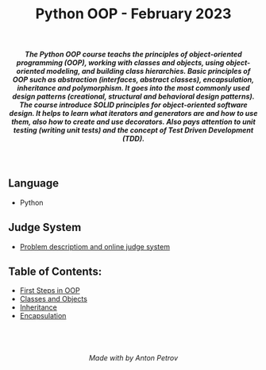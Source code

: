 <h1 align="center">
Python OOP - February 2023
</h1>

<br/>

<h5 align="center">
The Python OOP course teachs the principles of object-oriented programming (OOP), working with classes and objects, using object-oriented modeling, and building class hierarchies. Basic principles of OOP such as abstraction (interfaces, abstract classes), encapsulation, inheritance and polymorphism. It goes into the most commonly used design patterns (creational, structural and behavioral design patterns). The course introduce SOLID principles for object-oriented software design. It helps to learn what iterators and generators are and how to use them, also how to create and use decorators. Also pays attention to unit testing (writing unit tests) and the concept of Test Driven Development (TDD).
</h5>

<br/>

## Language

- Python

## Judge System

- [Problem descriptiom and online judge system](https://judge.softuni.org/Contests#!/List/ByCategory/198/Python-OOP)

## Table of Contents:

- [First Steps in OOP](https://github.com/tonytech83/Python-OOP/tree/main/01_First_Steps_in_OOP_Lab)
- [Classes and Objects](https://github.com/tonytech83/Python-OOP/tree/main/03_Classes_and_Objects_Lab)
- [Inheritance](https://github.com/tonytech83/Python-OOP/tree/main/05_Inheritance_Lab)
- [Encapsulation](https://github.com/tonytech83/Python-OOP/tree/main/07_Encapsulation_Lab)

<br/>
<br/>

<h6 align="center"> Made with by Anton Petrov </h6>
